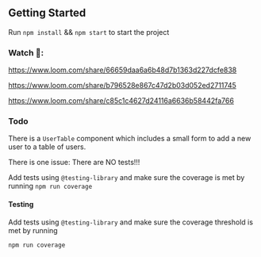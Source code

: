 ## Getting Started

Run `npm install` && `npm start` to start the project

### Watch 📼:

https://www.loom.com/share/66659daa6a6b48d7b1363d227dcfe838

https://www.loom.com/share/b796528e867c47d2b03d052ed2711745

https://www.loom.com/share/c85c1c4627d24116a6636b58442fa766

### Todo

There is a `UserTable` component which includes a small form to add a new user to a table of users.

There is one issue: There are NO tests!!!

Add tests using `@testing-library` and make sure the coverage is met by running `npm run coverage`

#### Testing

Add tests using `@testing-library` and make sure the coverage threshold is met by running

`npm run coverage`
